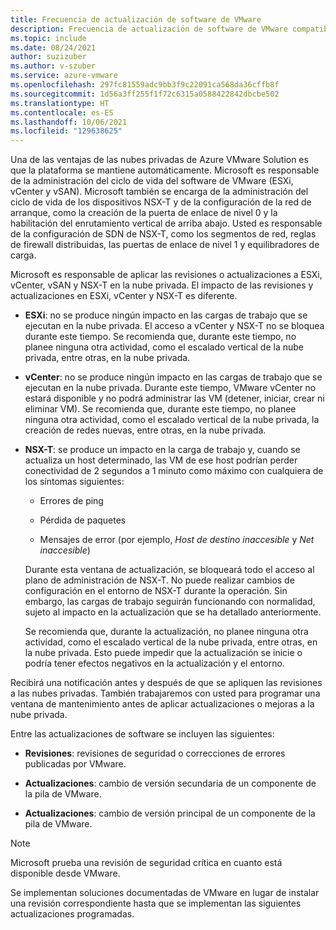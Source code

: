 ```yaml
---
title: Frecuencia de actualización de software de VMware
description: Frecuencia de actualización de software de VMware compatible con Azure VMware Solution.
ms.topic: include
ms.date: 08/24/2021
author: suzizuber
ms.author: v-szuber
ms.service: azure-vmware
ms.openlocfilehash: 297fc81559adc9bb3f9c22091ca568da36cffb8f
ms.sourcegitcommit: 1d56a3ff255f1f72c6315a0588422842dbcbe502
ms.translationtype: HT
ms.contentlocale: es-ES
ms.lasthandoff: 10/06/2021
ms.locfileid: "129638625"
---
```

<!-- Used in faq.md and concepts-private-clouds-clusters.md -->

Una de las ventajas de las nubes privadas de Azure VMware Solution es que la plataforma se mantiene automáticamente.  Microsoft es responsable de la administración del ciclo de vida del software de VMware (ESXi, vCenter y vSAN). Microsoft también se encarga de la administración del ciclo de vida de los dispositivos NSX-T y de la configuración de la red de arranque, como la creación de la puerta de enlace de nivel 0 y la habilitación del enrutamiento vertical de arriba abajo. Usted es responsable de la configuración de SDN de NSX-T, como los segmentos de red, reglas de firewall distribuidas, las puertas de enlace de nivel 1 y equilibradores de carga. 

Microsoft es responsable de aplicar las revisiones o actualizaciones a ESXi, vCenter, vSAN y NSX-T en la nube privada. El impacto de las revisiones y actualizaciones en ESXi, vCenter y NSX-T es diferente. 

- **ESXi**: no se produce ningún impacto en las cargas de trabajo que se ejecutan en la nube privada. El acceso a vCenter y NSX-T no se bloquea durante este tiempo.  Se recomienda que, durante este tiempo, no planee ninguna otra actividad, como el escalado vertical de la nube privada, entre otras, en la nube privada.

- **vCenter**: no se produce ningún impacto en las cargas de trabajo que se ejecutan en la nube privada. Durante este tiempo, VMware vCenter no estará disponible y no podrá administrar las VM (detener, iniciar, crear ni eliminar VM). Se recomienda que, durante este tiempo, no planee ninguna otra actividad, como el escalado vertical de la nube privada, la creación de redes nuevas, entre otras, en la nube privada.

- **NSX-T**: se produce un impacto en la carga de trabajo y, cuando se actualiza un host determinado, las VM de ese host podrían perder conectividad de 2 segundos a 1 minuto como máximo con cualquiera de los síntomas siguientes:

   - Errores de ping

   - Pérdida de paquetes

   - Mensajes de error (por ejemplo, *Host de destino inaccesible* y *Net inaccesible*)

   Durante esta ventana de actualización, se bloqueará todo el acceso al plano de administración de NSX-T. No puede realizar cambios de configuración en el entorno de NSX-T durante la operación.  Sin embargo, las cargas de trabajo seguirán funcionando con normalidad, sujeto al impacto en la actualización que se ha detallado anteriormente.
 
   Se recomienda que, durante la actualización, no planee ninguna otra actividad, como el escalado vertical de la nube privada, entre otras, en la nube privada. Esto puede impedir que la actualización se inicie o podría tener efectos negativos en la actualización y el entorno.
 
Recibirá una notificación antes y después de que se apliquen las revisiones a las nubes privadas. También trabajaremos con usted para programar una ventana de mantenimiento antes de aplicar actualizaciones o mejoras a la nube privada.


Entre las actualizaciones de software se incluyen las siguientes:

- **Revisiones**: revisiones de seguridad o correcciones de errores publicadas por VMware.

- **Actualizaciones**: cambio de versión secundaria de un componente de la pila de VMware.

- **Actualizaciones**: cambio de versión principal de un componente de la pila de VMware.

>[!NOTE]
>Microsoft prueba una revisión de seguridad crítica en cuanto está disponible desde VMware.

Se implementan soluciones documentadas de VMware en lugar de instalar una revisión correspondiente hasta que se implementan las siguientes actualizaciones programadas.
